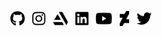 <!-- Social links -->
<p align="center">
  <a href="https://github.com/twinji"><img src="https://github.com/twinji/twinji/blob/master/icons/github.svg" align="center" height="24"></a>
  <span>&nbsp;</span>
  <a href="https://www.instagram.com/_twinji/"><img src="https://github.com/twinji/twinji/blob/master/icons/instagram.svg" align="center" height="24"></a>
  <span>&nbsp;</span>
  <a href="https://www.artstation.com/twinji"><img src="https://github.com/twinji/twinji/blob/master/icons/artstation.svg" align="center" height="24"></a>
  <span>&nbsp;</span>
  <a href="https://www.linkedin.com/in/twinji/"><img src="https://github.com/twinji/twinji/blob/master/icons/linkedin.svg" align="center" height="24"></a>
  <span>&nbsp;</span>
  <a href="http://youtube.com/twinji"><img src="https://github.com/twinji/twinji/blob/master/icons/youtube.svg" align="center" height="24"></a>
  <span>&nbsp;</span>
  <a href="http://twinji-tech.deviantart.com/"><img src="https://github.com/twinji/twinji/blob/master/icons/deviantart.svg" align="center" height="24"></a>
  <span>&nbsp;</span>
  <a href="https://twitter.com/_twinji"><img src="https://github.com/twinji/twinji/blob/master/icons/twitter.svg" align="center" height="24"></a>
</p>
